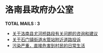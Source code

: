 # 洛南县政府办公室
__TOTAL MAILS : 3__
- [关于洛南县尤河桥路段有关问题的咨询和建议](../../category/letters/4285.md)
- [关于石门镇街道水管站附近道路投诉](../../category/letters/3984.md)
- [污染严重，直接危害到村民的日常生活](../../category/letters/3550.md)